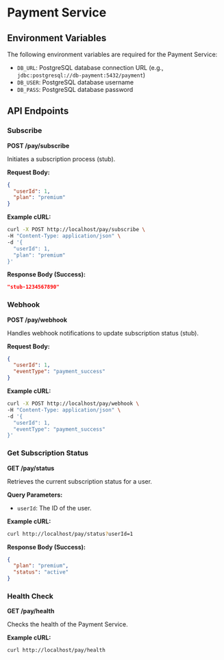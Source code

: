 # Payment Service

## Environment Variables

The following environment variables are required for the Payment Service:

- `DB_URL`: PostgreSQL database connection URL (e.g., `jdbc:postgresql://db-payment:5432/payment`)
- `DB_USER`: PostgreSQL database username
- `DB_PASS`: PostgreSQL database password

## API Endpoints

### Subscribe

**POST /pay/subscribe**

Initiates a subscription process (stub).

**Request Body:**
```json
{
  "userId": 1,
  "plan": "premium"
}
```

**Example cURL:**
```bash
curl -X POST http://localhost/pay/subscribe \
-H "Content-Type: application/json" \
-d '{
  "userId": 1,
  "plan": "premium"
}'
```

**Response Body (Success):**
```json
"stub-1234567890"
```

### Webhook

**POST /pay/webhook**

Handles webhook notifications to update subscription status (stub).

**Request Body:**
```json
{
  "userId": 1,
  "eventType": "payment_success"
}
```

**Example cURL:**
```bash
curl -X POST http://localhost/pay/webhook \
-H "Content-Type: application/json" \
-d '{
  "userId": 1,
  "eventType": "payment_success"
}'
```

### Get Subscription Status

**GET /pay/status**

Retrieves the current subscription status for a user.

**Query Parameters:**
- `userId`: The ID of the user.

**Example cURL:**
```bash
curl http://localhost/pay/status?userId=1
```

**Response Body (Success):**
```json
{
  "plan": "premium",
  "status": "active"
}
```

### Health Check

**GET /pay/health**

Checks the health of the Payment Service.

**Example cURL:**
```bash
curl http://localhost/pay/health
```

